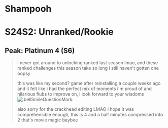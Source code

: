 # Shampooh

# S24S2: Unranked/Rookie

## Peak: Platinum 4 (S6)

>i never got around to unlocking ranked last season lmao, and these ranked challenges this season take so long i still haven't gotten one oopsy
>
>this was like my second? game after reinstalling a couple weeks ago and it felt like i had the perfect mix of moments i'm proud of and hilarious flubs to improve on, i look forward to your wisdoms ![:bellSmileQuestionMark:](https://i.imgur.com/BaCt2fy.png)
>
>also sorry for the crackhead editing LMAO i hope it was comprehensible enough, this is 4 and a half minutes compressed into 2 that's movie magic baybee
